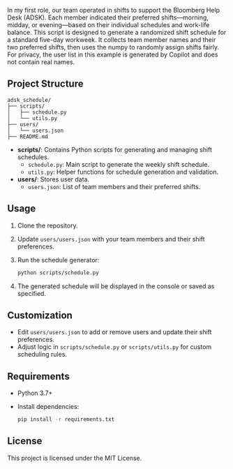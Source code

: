 In my first role, our team operated in shifts to support the Bloomberg Help Desk (ADSK). Each member indicated their preferred shifts—morning, midday, or evening—based on their individual schedules and work-life balance. This script is designed to generate a randomized shift schedule for a standard five-day workweek. It collects team member names and their two preferred shifts, then uses the numpy to randomly assign shifts fairly. For privacy, the user list in this example is generated by Copilot and does not contain real names.

## Project Structure

```
adsk_schedule/
├── scripts/
│   ├── schedule.py
│   └── utils.py
├── users/
│   └── users.json
├── README.md
```

- **scripts/**: Contains Python scripts for generating and managing shift schedules.
    - `schedule.py`: Main script to generate the weekly shift schedule.
    - `utils.py`: Helper functions for schedule generation and validation.
- **users/**: Stores user data.
    - `users.json`: List of team members and their preferred shifts.

## Usage

1. Clone the repository.
2. Update `users/users.json` with your team members and their shift preferences.
3. Run the schedule generator:

     ```bash
     python scripts/schedule.py
     ```

4. The generated schedule will be displayed in the console or saved as specified.

## Customization

- Edit `users/users.json` to add or remove users and update their shift preferences.
- Adjust logic in `scripts/schedule.py` or `scripts/utils.py` for custom scheduling rules.

## Requirements

- Python 3.7+
- Install dependencies:

    ```bash
    pip install -r requirements.txt
    ```

## License

This project is licensed under the MIT License.